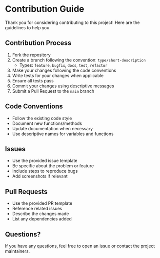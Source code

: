 # Contribution Guide

Thank you for considering contributing to this project! Here are the guidelines to help you.

## Contribution Process

1. Fork the repository
2. Create a branch following the convention: `type/short-description`
   - Types: `feature`, `bugfix`, `docs`, `test`, `refactor`
3. Make your changes following the code conventions
4. Write tests for your changes when applicable
5. Ensure all tests pass
6. Commit your changes using descriptive messages
7. Submit a Pull Request to the `main` branch

## Code Conventions

- Follow the existing code style
- Document new functions/methods
- Update documentation when necessary
- Use descriptive names for variables and functions

## Issues

- Use the provided issue template
- Be specific about the problem or feature
- Include steps to reproduce bugs
- Add screenshots if relevant

## Pull Requests

- Use the provided PR template
- Reference related issues
- Describe the changes made
- List any dependencies added

## Questions?

If you have any questions, feel free to open an issue or contact the project maintainers.
